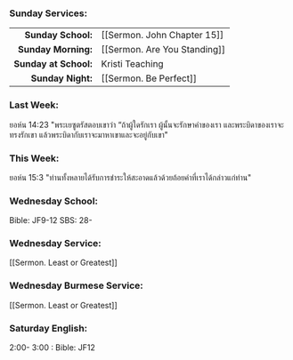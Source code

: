### Sunday Services:

|                       |                              |
| --------------------: | :--------------------------- |
|    **Sunday School:** | [[Sermon. John Chapter 15]]  |
|   **Sunday Morning:** | [[Sermon. Are You Standing]] |
| **Sunday at School:** | Kristi Teaching              |
|     **Sunday Night:** | [[Sermon. Be Perfect]]       |

### Last Week:

ยอห์น 14:23 "พระเยซูตรัสตอบเขาว่า “ถ้าผู้ใดรักเรา ผู้นั้นจะรักษาคำของเรา และพระบิดาของเราจะทรงรักเขา แล้วพระบิดากับเราจะมาหาเขาและจะอยู่กับเขา"

### This Week:

ยอห์น 15:3 "ท่านทั้งหลายได้รับการชำระให้สะอาดแล้วด้วยถ้อยคำที่เราได้กล่าวแก่ท่าน"

### Wednesday School:

Bible: JF9-12
SBS: 28-

### Wednesday Service:

[[Sermon. Least or Greatest]]

### Wednesday Burmese Service:

[[Sermon. Least or Greatest]]

### Saturday English:

2:00- 3:00 : Bible: JF12
